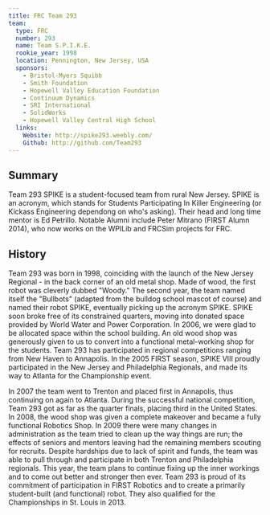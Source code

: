 ```yaml
---
title: FRC Team 293
team:
  type: FRC
  number: 293
  name: Team S.P.I.K.E.
  rookie_year: 1998
  location: Pennington, New Jersey, USA
  sponsors:
    - Bristol-Myers Squibb
    - Smith Foundation
    - Hopewell Valley Education Foundation
    - Continuum Dynamics
    - SRI International
    - SolidWorks
    - Hopewell Valley Central High School
  links:
    Website: http://spike293.weebly.com/
    Github: http://github.com/Team293
---
```


## Summary

Team 293 SPIKE is a student-focused team from rural New Jersey. SPIKE is an acronym, which stands for Students Participating In Killer Engineering (or Kickass Engineering dependong on who's asking). Their head and long time mentor is Ed Petrillo. Notable Alumni include Peter Mitrano (FIRST Alumn 2014), who now works on the WPILib and FRCSim projects for FRC.

## History

Team 293 was born in 1998, coinciding with the launch of the New Jersey Regional - in the back corner of an old metal shop. Made of wood, the first robot was cleverly dubbed "Woody." The second year, the team named itself the "Bullbots" (adapted from the bulldog school mascot of course) and named their robot SPIKE, eventually picking up the acronym SPIKE. SPIKE soon broke free of its constrained quarters, moving into donated space provided by World Water and Power Corporation. In 2006, we were glad to be allocated space within the school building. An old wood shop was generously given to us to convert into a functional metal-working shop for the students. Team 293 has participated in regional competitions ranging from New Haven to Annapolis. In the 2005 FIRST season, SPIKE VIII proudly participated in the New Jersey and Philadelphia Regionals, and made its way to Atlanta for the Championship event.

In 2007 the team went to Trenton and placed first in Annapolis, thus continuing on again to Atlanta. During the successful national competition, Team 293 got as far as the quarter finals, placing third in the United States. In 2008, the wood shop was given a complete makeover and became a fully functional Robotics Shop. In 2009 there were many changes in administration as the team tried to clean up the way things are run; the effects of seniors and mentors leaving had the remaining members scouting for recruits. Despite hardships due to lack of spirit and funds, the team was able to pull through and participate in both Trenton and Philadelphia regionals. This year, the team plans to continue fixing up the inner workings and to come out better and stronger then ever. Team 293 is proud of its commitment of participation in FIRST Robotics and to create a primarily student-built (and functional) robot. They also qualified for the Championships in St. Louis in 2013.

